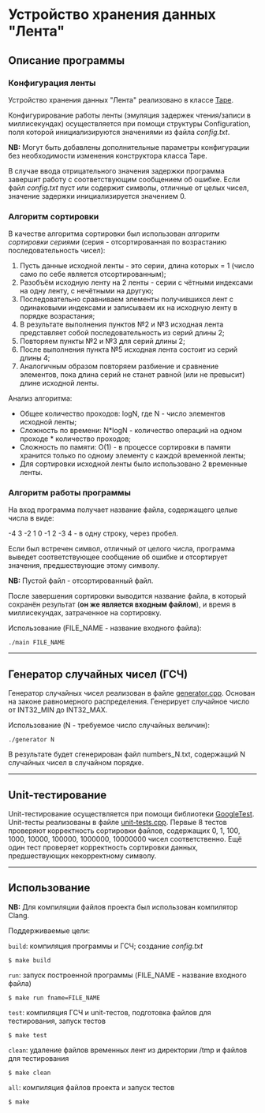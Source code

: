 # Устройство хранения данных "Лента"
## Описание программы

### Конфигурация ленты

Устройство хранения данных "Лента" реализовано в классе [Tape](https://github.com/stakheevd/Tape/blob/main/Tape.hpp). 

Конфигурирование работы ленты (эмуляция задержек чтения/записи в миллисекундах) осуществляется при помощи структуры Configuration, поля которой инициализируются значениями из файла *config.txt*. 

**NB:** Могут быть добавлены дополнительные параметры конфигурации без необходимости изменения конструктора класса Tape.

В случае ввода отрицательного значения задержки программа завершит работу с соответствующим сообщением об ошибке. Если файл *config.txt* пуст или содержит символы, отличные от целых чисел, значение задержки инициализируется значением 0.

### Алгоритм сортировки

В качестве алгоритма сортировки был использован *алгоритм сортировки сериями* (серия -  отсортированная по возрастанию последовательность чисел):
1. Пусть данные исходной ленты - это серии, длина которых = 1 (число само по себе является отсортированным);
2. Разобъём исходную ленту на 2 ленты - серии с чётными индексами на одну ленту, с нечётными на другую;
3. Последовательно сравниваем элементы получившихся лент с одинаковыми индексами и записываем их на исходную ленту в порядке возрастания;
4. В результате выполнения пунктов №2 и №3 исходная лента представляет собой последовательность из серий длины 2;
5. Повторяем пункты №2 и №3 для серий длины 2;
6. После выполнения пункта №5 исходная лента состоит из серий длины 4;
7. Аналогичным образом повторяем разбиение и сравнение элементов, пока длина серий не станет равной (или не превысит) длине исходной ленты.

Анализ алгоритма:
* Общее количество проходов: logN, где N - число элементов исходной ленты;
* Сложность по времени: N\*logN - количество операций на одном проходе \* количество проходов;
* Сложность по памяти: O(1) - в процессе сортировки в памяти хранится только по одному элементу с каждой временной ленты;
* Для сортировки исходной ленты было использовано 2 временные ленты.

### Алгоритм работы программы

На вход программа получает название файла, содержащего целые числа в виде:

-4 3 -2 1 0 -1 2 -3 4 - в одну строку, через пробел.

Если был встречен символ, отличный от целого числа, программа выведет соответствующее сообщение об ошибке и отсортирует значения, предшествующие этому символу.

**NB:** Пустой файл - отсортированный файл.

После завершения сортировки выводится название файла, в который сохранён результат (**он же является входным файлом**), и время в миллисекундах, затраченное на сортировку.

Использование (FILE_NAME - название входного файла):

	./main FILE_NAME

---

## Генератор случайных чисел (ГСЧ)

Генератор случайных чисел реализован в файле [generator.cpp](https://github.com/stakheevd/Tape/blob/main/generator.cpp). Основан на законе равномерного распределения. Генерирует случайное число от INT32_MIN до INT32_MAX.

Использование (N - требуемое число случайных величин): 

	./generator N

В результате будет сгенерирован файл numbers_N.txt, содержащий N случайных чисел в случайном порядке.

---

## Unit-тестирование

Unit-тестирование осуществляется при помощи библиотеки [GoogleTest](https://github.com/google/googletest). Unit-тесты реализованы в файле [unit-tests.cpp](https://github.com/stakheevd/Tape/blob/main/unit_tests.cpp). Первые 8 тестов проверяют корректность сортировки файлов, содержащих 0, 1, 100, 1000, 10000, 100000, 1000000, 10000000 чисел соответственно. 
Ещё один тест проверяет корректность сортировки данных, предшествующих некорректному символу.

---

## Использование

**NB:** Для компиляции файлов проекта был использован компилятор Clang.

Поддерживаемые цели:

`build`: компиляция программы и ГСЧ; создание *config.txt*

	$ make build

`run`: запуск построенной программы (FILE_NAME - название входного файла)

	$ make run fname=FILE_NAME

`test`: компиляция ГСЧ и unit-тестов, подготовка файлов для тестирования, запуск тестов

	$ make test

`clean`: удаление файлов временных лент из директории /tmp и файлов для тестирования

	$ make clean

`all`: компиляция файлов проекта и запуск тестов

	$ make 
